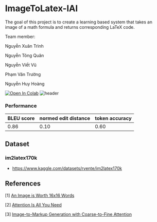 # ImageToLatex-IAI

The goal of this project is to create a learning based system that takes an image of a math formula and returns corresponding LaTeX code.


Team member:

Nguyễn Xuân Trình

Nguyễn Tông Quân

Nguyễn Viết Vũ

Phạm Văn Trường

Nguyễn Huy Hoàng

[![Open In Colab](https://colab.research.google.com/assets/colab-badge.svg)](https://colab.research.google.com/drive/1rBvq9kR44O1KW05IE_aavxj3ppuTSDSP?usp=sharing)
![header](https://github.com/hoanghelloworld/ImageToLatex-IAI/assets/115699781/eca687a7-a41a-4089-8a58-b0b742e086ae)

### Performance
| BLEU score | normed edit distance | token accuracy |
| ---------- | -------------------- | -------------- |
| 0.86       | 0.10                 | 0.60           |

## Dataset
### im2latex170k
- https://www.kaggle.com/datasets/rvente/im2latex170k
## References
[1] [An Image is Worth 16x16 Words](https://arxiv.org/abs/2010.11929)

[2] [Attention Is All You Need](https://arxiv.org/abs/1706.03762)

[3] [Image-to-Markup Generation with Coarse-to-Fine Attention](https://arxiv.org/abs/1609.04938v2)
